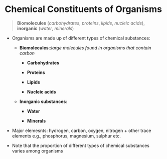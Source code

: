 # Chemical Constituents of Organisms

> **Biomolecules** (*carbohydrates*, *proteins*, *lipids*, *nucleic acids*), **inorganic** (*water*, *minerals*)

- Organisms are made up of different types of chemical substances:

  - **Biomolecules**::*large molecules found in organisms that contain carbon*

    - **Carbohydrates**

    - **Proteins**

    - **Lipids**

    - **Nucleic acids**

  - **Inorganic substances**:

    - **Water**

    - **Minerals**

- Major elemesnts: hydrogen, carbon, oxygen, nitrogen + other trace elements e.g., phosphorus, magnesium, sulphur etc.

- Note that the proportion of different types of chemical substances varies among organisms

